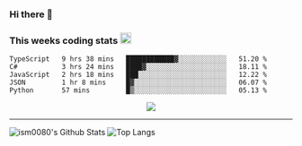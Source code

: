 ### Hi there 👋

<!--START_SECTION:giphy-->
<!--END_SECTION:giphy-->

### This weeks coding stats <img src="https://media1.giphy.com/media/LmNwrBhejkK9EFP504/giphy.gif?cid=ecf05e4723nsktnyyj53u162g7cy5rjqfg6gz06kxdg5y55g&rid=giphy.gif" width="20" height="20" />
<!--START_SECTION:waka-->
```text
TypeScript   9 hrs 38 mins   ████████████▓░░░░░░░░░░░░   51.20 % 
C#           3 hrs 24 mins   ████▓░░░░░░░░░░░░░░░░░░░░   18.11 % 
JavaScript   2 hrs 18 mins   ███░░░░░░░░░░░░░░░░░░░░░░   12.22 % 
JSON         1 hr 8 mins     █▓░░░░░░░░░░░░░░░░░░░░░░░   06.07 % 
Python       57 mins         █▒░░░░░░░░░░░░░░░░░░░░░░░   05.13 % 
```
<!--END_SECTION:waka-->

<!--START_SECTION:comicstrip-->
<p align="center">
 <a href="https://xkcd.com/">
 <img src="https://imgs.xkcd.com/comics/excel_lambda.png" />
</a>
</p>
<!--END_SECTION:comicstrip-->

---

![ism0080's Github Stats](https://github-readme-stats.vercel.app/api?username=ism0080&show_icons=true%hide_border=true&hide=issues)
![Top Langs](https://github-readme-stats.vercel.app/api/top-langs/?username=ism0080&layout=compact)

<!--
**ism0080/ism0080** is a ✨ _special_ ✨ repository because its `README.md` (this file) appears on your GitHub profile.

Here are some ideas to get you started:

- 🔭 I’m currently working on ...
- 🌱 I’m currently learning ...
- 👯 I’m looking to collaborate on ...
- 🤔 I’m looking for help with ...
- 💬 Ask me about ...
- 📫 How to reach me: ...
- 😄 Pronouns: ...
- ⚡ Fun fact: ...
-->
